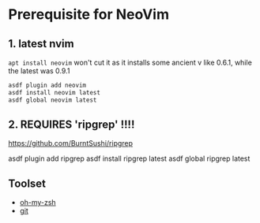 # Prerequisite for NeoVim

## 1. latest nvim 

`apt install neovim` won't cut it as it installs some ancient v like 0.6.1, while the latest was 0.9.1

```sh
asdf plugin add neovim
asdf install neovim latest
asdf global neovim latest
```

## 2. REQUIRES 'ripgrep' !!!!
https://github.com/BurntSushi/ripgrep

asdf plugin add ripgrep
asdf install ripgrep latest
asdf global ripgrep latest

## Toolset

- [oh-my-zsh](http://ohmyz.sh/)
- [git](https://git-scm.com/)
